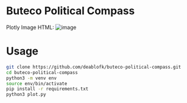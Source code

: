 # Buteco Political Compass
Plotly Image HTML:
![image](https://github.com/deablofk/buteco-political-compass/blob/main/output.png?raw=true)

# Usage
```bash
git clone https://github.com/deablofk/buteco-political-compass.git
cd buteco-political-compass
python3 -m venv env
source env/bin/activate
pip install -r requirements.txt
python3 plot.py
```
